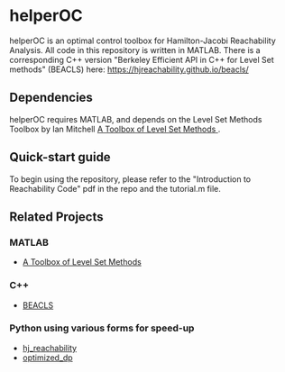 # helperOC
helperOC is an optimal control toolbox for Hamilton-Jacobi Reachability Analysis. All code in this repository is written in MATLAB. There is a corresponding C++ version "Berkeley Efficient API in C++ for Level Set methods" (BEACLS) here: https://hjreachability.github.io/beacls/

## Dependencies
helperOC requires MATLAB, and depends on the Level Set Methods Toolbox by Ian Mitchell [A Toolbox of Level Set Methods ](https://www.cs.ubc.ca/~mitchell/ToolboxLS/).

## Quick-start guide
To begin using the repository, please refer to the "Introduction to Reachability Code" pdf in the repo and the tutorial.m file.

## Related Projects
### MATLAB
* [A Toolbox of Level Set Methods ](https://www.cs.ubc.ca/~mitchell/ToolboxLS/)
### C++
* [BEACLS](https://hjreachability.github.io/beacls/)
### Python using various forms for speed-up
* [hj_reachability](https://github.com/StanfordASL/hj_reachability)
* [optimized_dp](https://github.com/SFU-MARS/optimized_dp)

